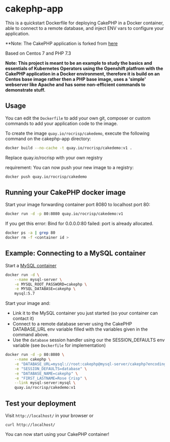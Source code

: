 
cakephp-app
======================

This is a quickstart Dockerfile for deploying CakePHP in a Docker container, able to connect to a remote database, and inject ENV vars to configure your application.

**Note: The CakePHP application is forked from [here](https://github.com/sclorg/cakephp-ex) 

Based on Centos 7 and PHP 7.3

**Note: This project is meant to be an example to study the basics and essentials of Kubernetes Operators using the Openshift platfrom with the CakePHP application in a Docker environment, therefore it is build on an Centos base image rather then a PHP base image, uses a 'simple' webserver like Apache and has some non-efficient commands to demonstrate stuff.**

Usage
-----

You can edit the `Dockerfile` to add your own git, composer or custom commands to add your application code to the image.

To create the image `quay.io/rocrisp/cakedemo`, execute the following command on the cakephp-app directory:

```bash
docker build --no-cache -t quay.io/rocrisp/cakedemo:v1 .
```
Replace quay.io/rocrisp with your own registry

requirement: You can now push your new image to a registry:

```bash
docker push quay.io/rocrisp/cakedemo
```

Running your CakePHP docker image
-----------------------------------

Start your image forwarding container port 8080 to localhost port 80:

```bash
docker run -d -p 80:8080 quay.io/rocrisp/cakedemo:v1
```

If you get this error: Bind for 0.0.0.0:80 failed: port is already allocated.

```bash
docker ps -a | grep 80
docker rm -f <container id >
```

Example: Connecting to a MySQL container
-----------------------------------
Start a [MySQL container](https://hub.docker.com/_/mysql/) 

```bash
docker run -d \
	--name mysql-server \
	-e MYSQL_ROOT_PASSWORD=cakephp \
	-e MYSQL_DATABASE=cakephp \
	mysql:5.7
```

Start your image and:
* Link it to the MySQL container you just started (so your container can contact it)
* Connect to a remote database server using the CakePHP DATABASE_URL env variable filled with the variables given in the command above.
* Use the `database` session handler using our the SESSION_DEFAULTS env variable (see `Dockerfile` for implementation)

```bash
docker run -d -p 80:8080 \
	--name cakephp \
	-e "DATABASE_URL=mysql://root:cakephp@mysql-server/cakephp?encoding=utf8&timezone=UTC&cacheMetadata=true" \
	-e "SESSION_DEFAULTS=database" \
	-e "DATABASE_NAME=cakephp" \
	-e "FIRST_LASTNAME=Rose Crisp" \
	--link mysql-server:mysql \
	quay.io/rocrisp/cakedemo:v1
```

Test your deployment
--------------------------

Visit `http://localhost/` in your browser or 

	curl http://localhost/

You can now start using your CakePHP container!
